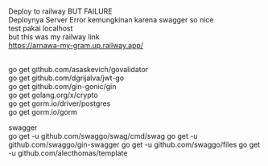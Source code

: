 <br> Deploy to railway BUT FAILURE
<br> Deploynya Server Error kemungkinan karena swagger so nice
<br> test pakai localhost
<br> but this was my railway link
<br>
https://arnawa-my-gram.up.railway.app/

<br> go get github.com/asaskevich/govalidator
<br> go get github.com/dgrijalva/jwt-go
<br> go get github.com/gin-gonic/gin
<br> go get golang.org/x/crypto
<br> go get gorm.io/driver/postgres
<br> go get gorm.io/gorm

swagger
<br>
go get -u github.com/swaggo/swag/cmd/swag
go get -u github.com/swaggo/gin-swagger
go get -u github.com/swaggo/files
go get -u github.com/alecthomas/template
